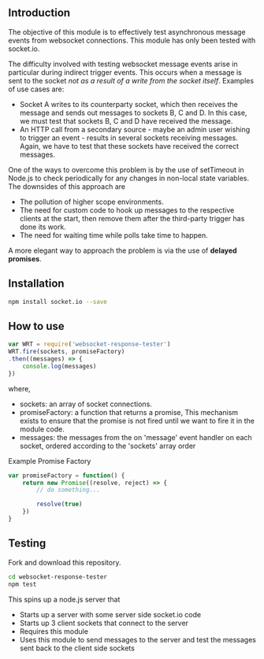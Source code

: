 ## Introduction

The objective of this module is to effectively test asynchronous message events from websocket connections. This module has only been tested with socket.io. 

The difficulty involved with testing websocket message events arise in particular during indirect trigger events. This occurs when a message is sent to the socket *not as a result of a write from the socket itself*. Examples of use cases are:
- Socket A writes to its counterparty socket, which then receives the message and sends out messages to sockets B, C and D. In this case, we must test that sockets B, C and D have received the message. 
- An HTTP call from a secondary source - maybe an admin user wishing to trigger an event - results in several sockets receiving messages. Again, we have to test that these sockets have received the correct messages. 

One of the ways to overcome this problem is by the use of setTimeout in Node.js to check periodically for any changes in non-local state variables. The downsides of this approach are 
- The pollution of higher scope environments.
- The need for custom code to hook up messages to the respective clients at the start, then remove them after the third-party trigger has done its work.
- The need for waiting time while polls take time to happen.

A more elegant way to approach the problem is via the use of **delayed promises**. 

## Installation

```bash
npm install socket.io --save
```

## How to use

```js
var WRT = require('websocket-response-tester')
WRT.fire(sockets, promiseFactory)
.then((messages) => {
	console.log(messages)
})
```

where,
- sockets: an array of socket connections.
- promiseFactory: a function that returns a promise,  This mechanism exists to ensure that the promise is not fired until we want to fire it in the module code. 
- messages: the messages from the on 'message' event handler on each socket, ordered according to the 'sockets' array order

Example Promise Factory

```js
var promiseFactory = function() {
	return new Promise((resolve, reject) => {
		// do something...

		resolve(true)
	})
}
```

## Testing

Fork and download this repository.

```bash
cd websocket-response-tester
npm test
```

This spins up a node.js server that 
- Starts up a server with some server side socket.io code
- Starts up 3 client sockets that connect to the server
- Requires this module 
- Uses this module to send messages to the server and test the messages sent back to the client side sockets